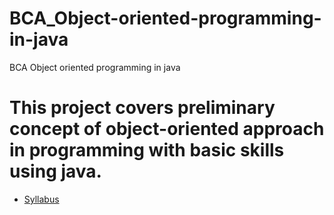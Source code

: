 # BCA_Object-oriented-programming-in-java
BCA Object oriented programming in java
# This project covers preliminary concept of object-oriented approach in programming with basic skills using java.

* [Syllabus](https://github.com/pdsdahal/BCA_Advanced_Java_Programming/blob/main/BCA_AdvancedJavaProgramming/Advanced%20Java%20Material/Syllabus/OOP-in-Java-BCA-Syllabus.pdf)